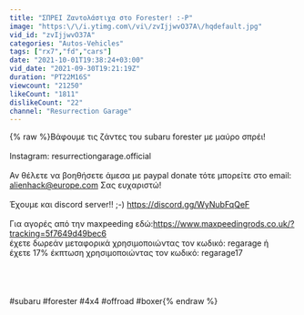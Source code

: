 ```yaml
---
title: "ΣΠΡΕΙ Ζαντολάστιχα στο Forester! :-P"
image: "https:\/\/i.ytimg.com\/vi\/zvIjjwvO37A\/hqdefault.jpg"
vid_id: "zvIjjwvO37A"
categories: "Autos-Vehicles"
tags: ["rx7","fd","cars"]
date: "2021-10-01T19:38:24+03:00"
vid_date: "2021-09-30T19:21:19Z"
duration: "PT22M16S"
viewcount: "21250"
likeCount: "1811"
dislikeCount: "22"
channel: "Resurrection Garage"
---
```

{% raw %}Βάφουμε τις ζάντες του subaru forester με μαύρο σπρέι! <br /><br />Instagram: resurrectiongarage.official<br /><br />Αν θέλετε να βοηθήσετε άμεσα με paypal donate τότε μπορείτε στο email: alienhack@europe.com  Σας ευχαριστώ!<br /><br />Έχουμε και discord server!! ;-)  <a rel="nofollow" target="blank" href="https://discord.gg/WyNubFqQeF">https://discord.gg/WyNubFqQeF</a><br /><br />Για αγορές από την maxpeeding εδώ:<a rel="nofollow" target="blank" href="https://www.maxpeedingrods.co.uk/?tracking=5f7649d49bec6">https://www.maxpeedingrods.co.uk/?tracking=5f7649d49bec6</a><br />έχετε δωρεάν μεταφορικά χρησιμοποιώντας τον κωδικό: regarage  ή<br />έχετε 17% έκπτωση χρησιμοποιώντας τον κωδικό: regarage17<br /><br /><br /><br /><br />#subaru #forester #4x4 #offroad #boxer{% endraw %}
